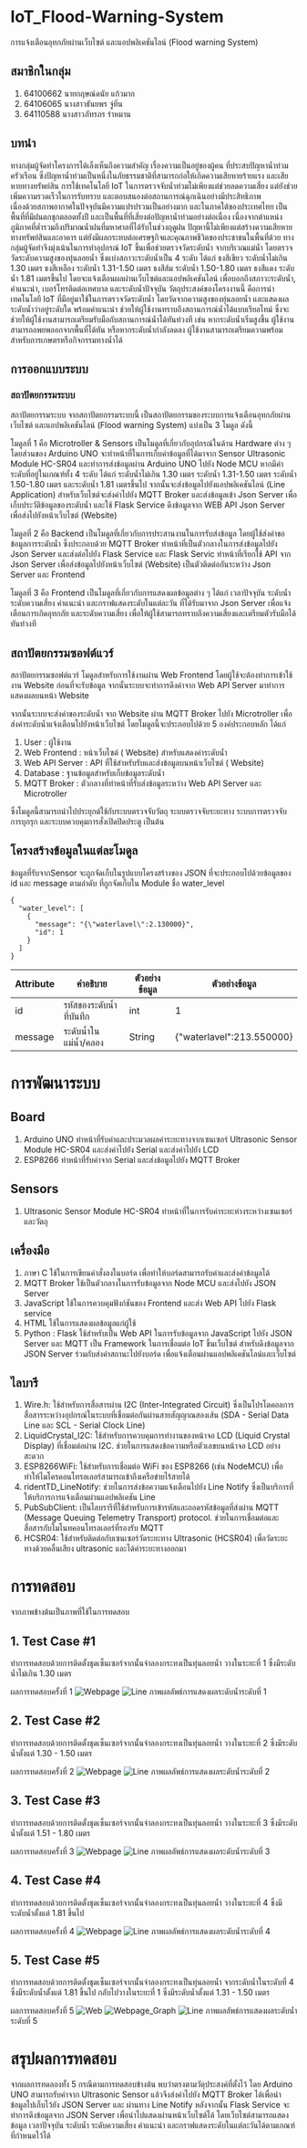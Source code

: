 # IoT_Flood-Warning-System
การแจ้งเตือนอุทกภัยผ่านเว็บไซต์ และแอปพลิเคชันไลน์ (Flood warning System)

## สมาชิกในกลุ่ม
1. 64100662 นายกฤษณ์ดนัย แก้วมาก
2. 64106065 นางสาวธันยพร จู่ทิ่น
3. 64110588 นางสาวภัทรภร ร่าหมาน

## บทนำ
  ทางกลุ่มผู้จัดทำโครงการได้เล็งเห็นถึงความสำคัญ เรื่องความเป็นอยู่ของผู้คน ที่ประสบปัญหาน้ำท่วมครัวเรือน ซึ่งปัญหาน้ำท่วมเป็นหนึ่งในภัยธรรมชาติที่สามารถก่อให้เกิดความเสียหายร้ายแรง และเสียหายทางทรัพย์สิน การใช้เทคโนโลยี IoT ในการตรวจจับน้ำท่วมไม่เพียงแต่ช่วยลดความเสี่ยง แต่ยังช่วยเพิ่มความรวดเร็วในการรับทราบ และตอบสนองต่อสถานการณ์ฉุกเฉินอย่างมีประสิทธิภาพ  
  เนื่องด้วยสภาพอากาศในปัจจุบันมีความแปรปรวนเป็นอย่างมาก  และในภาคใต้ของประเทศไทย เป็นพื้นที่ที่มีฝนตกชุกตลอดทั้งปี และเป็นพื้นที่ที่เสี่ยงต่อปัญหาน้ำท่วมอย่างต่อเนื่อง เนื่องจากตำแหน่งภูมิภาคที่ต่ำรวมถึงปริมาณน้ำฝนที่มหาศาลที่ได้รับในช่วงฤดูฝน ปัญหานี้ไม่เพียงแต่สร้างความเสียหายทางทรัพย์สินและอาคาร แต่ยังมีผลกระทบต่อเศรษฐกิจและคุณภาพชีวิตของประชาชนในพื้นที่ด้วย
	ทางกลุ่มผู้จัดทำจึงมุ่งเน้นในการทำอุปกรณ์ IoT ขึ้นเพื่อช่วยตรวจวัดระดับน้ำ จากบริเวณแม่น้ำ โดยตรวจวัดระดับความสูงของทุ่นลอยน้ำ ซึ่งแบ่งสภาวะระดับน้ำเป็น 4 ระดับ ได้แก่ ธงสีเขียว ระดับน้ำไม่เกิน 1.30 เมตร ธงสีเหลือง ระดับน้ำ 1.31-1.50 เมตร ธงสีส้ม ระดับน้ำ 1.50-1.80 เมตร ธงสีแดง ระดับน้ำ 1.81 เมตรขึ้นไป โดยจะแจ้งเตือนผลผ่านเว็บไซต์และแอปพลิเคชันไลน์ เพื่อบอกถึงสภาวะระดับน้ำ, คำแนะนำ, เบอร์โทรติดต่อเทศบาล  และระดับน้ำปัจจุบัน
  วัตถุประสงค์ของโครงงานนี้ คือการนำเทคโนโลยี IoT ที่มีอยู่มาใช้ในการตรวจวัดระดับน้ำ โดยวัดจากความสูงของทุ่นลอยน้ำ และแสดงผลระดับน้ำว่าอยู่ระดับใด พร้อมคำแนะนำ ช่วยให้ผู้ใช้งานทราบถึงสถานการณ์น้ำได้แบบเรียลไทม์ ซึ่งจะช่วยให้ผู้ใช้งานสามารถเตรียมรับมือกับสถานการณ์น้ำได้ทันท่วงที เช่น หากระดับน้ำเริ่มสูงขึ้น ผู้ใช้งานสามารถอพยพออกจากพื้นที่ได้ทัน หรือหากระดับน้ำกำลังลดลง ผู้ใช้งานสามารถเตรียมความพร้อมสำหรับการเกษตรหรือกิจกรรมทางน้ำได้	

## การออกแบบระบบ
### สถาปัตยกรรมระบบ
สถาปัตยกรรมระบบ
จากสถาปัตยกรรมระบบนี้ เป็นสถาปัตยกรรมของระบบการแจ้งเตือนอุทกภัยผ่านเว็บไซต์ และแอปพลิเคชันไลน์ (Flood warning System) แบ่งเป็น 3 โมดูล ดังนี้

โมดูลที่ 1 คือ Microtroller & Sensors เป็นโมดูลที่เกี่ยวกับอุปกรณ์ในด้าน Hardware ต่าง ๆ โดยส่วนของ Arduino UNO จะทำหน้าที่ในการเก็บค่าข้อมูลที่ได้มาจาก Sensor Ultrasonic  Module HC-SR04 และทำการส่งข้อมูลผ่าน Arduino UNO ไปยัง Node MCU  หากมีค่าระดับที่อยู่ในเกณฑ์ทั้ง 4 ระดับ ได้แก่ ระดับน้ำไม่เกิน 1.30 เมตร ระดับน้ำ 1.31-1.50 เมตร ระดับน้ำ 1.50-1.80 เมตร และระดับน้ำ 1.81 เมตรขึ้นไป จากนั้นจะส่งข้อมูลไปยังแอปพลิเคชันไลน์ (Line Application)  สำหรับเว็บไซต์จะส่งค่าไปยัง MQTT Broker และส่งข้อมูลเข้า Json Server เพื่อเก็บประวัติข้อมูลของระดับน้ำ และใช้ Flask Service ดึงข้อมูลจาก WEB API  Json Server เพื่อส่งไปยังหน้าเว็บไซต์ (Website) 

โมดูลที่ 2 คือ Backend เป็นโมดูลที่เกี่ยวกับการประสานงานในการรับส่งข้อมูล โดยผู้ใช้ส่งคำขอข้อมูลการระดับน้ำ ซึ่งประกอบด้วย MQTT Broker ทำหน้าที่เป็นตัวกลางในการส่งข้อมูลไปยัง Json Server และส่งต่อไปยัง Flask Service และ Flask Servic ทำหน้าที่เรียกใช้ API จาก Json Server เพื่อส่งข้อมูลไปยังหน้าเว็บไซต์ (Website)  เป็นตัวติดต่อกันระหว่าง Json Server และ Frontend

โมดูลที่ 3 คือ Frontend เป็นโมดูลที่เกี่ยวกับการแสดงผลข้อมูลต่าง ๆ ได้แก่ เวลาปัจจุบัน ระดับน้ำ ระดับความเสี่ยง คำแนะนำ และกราฟแสดงระดับในแต่ละวัน ที่ได้รับมาจาก Json Server เพื่อแจ้งเตือนการเกิดอุทกภัย และระดับความเสี่ยง เพื่อให้ผู้ใช้สามารถทราบถึงความเสี่ยงและเตรียมตัวรับมือได้ทันท่วงที

## สถาปัตยกรรมซอฟต์แวร์
สถาปัตยกรรมซอฟต์แวร์ 
โมดูลสำหรับการใช้งานผ่าน Web Frontend โดยผู้ใช้จะต้องทำการเข้าใช้งาน Website ก่อนที่จะรับข้อมูล จากนั้นระบบจะทำการดึงค่าจาก Web API Server มาทำการแสดงผลบนหน้า Website 

จากนั้นระบบจะส่งค่าของระดับน้ำ จาก Website ผ่าน MQTT Broker ไปยัง Microtroller เพื่อส่งค่าระดับน้ำแจ้งเตือนไปยังหน้าเว็บไซต์ โดยโมดูลนี้จะประกอบไปด้วย 5 องค์ประกอบหลัก ได้แก่

1.	User : ผู้ใช้งาน
2.	Web Frontend : หน้าเว็บไซต์ ( Website) สำหรับแสดงค่าระดับน้ำ
3.	Web API Server : API ที่ใช้สำหรับรับและส่งข้อมูลบนหน้าเว็บไซต์ ( Website) 
4.	Database : ฐานข้อมูลสำหรับเก็บข้อมูลระดับน้ำ
5.	MQTT Broker : ตัวกลางที่ทำหน้าที่รับส่งข้อมูลระหว่าง Web API Server และ Microtroller

ซึ่งโมดูลนี้สามารถนำไปประยุกต์ใช้กับระบบตรวจจับวัตถุ ระบบตรวจจับระยะทาง ระบบการตรวจจับการบุกรุก และระบบควบคุมการสั่งเปิดปิดประตู เป็นต้น

## โครงสร้างข้อมูลในแต่ละโมดูล
ข้อมูลที่รับจากSensor จะถูกจัดเก็บในรูปแบบโครงสร้างของ JSON ที่จะประกอบไปด้วยข้อมูลของ id และ message ตามลำดับ ที่ถูกจัดเก็บใน Module ชื่อ water_level
```
{
  "water_level": [
    {
      "message": "{\"waterlavel\":2.130000}",
      "id": 1
    }
  ]
}
```
| Attribute  | คำอธิบาย | ตัวอย่างข้อมูล | ตัวอย่างข้อมูล |
| ------------- | ------------- | ------------- | ------------- |
| id  | รหัสของระดับน้ำที่บันทึก  | int  |  1 |
| message  | ระดับน้ำในแม่น้ำ/คลอง | String  |  {\"waterlavel\":213.550000} |

# การพัฒนาระบบ
## Board
1. Arduino UNO ทำหน้าที่รับค่าและประมวลผลค่าระยะทางจากเซนเซอร์ Ultrasonic Sensor Module HC-SR04 และส่งค่าไปยัง Serial และส่งค่าไปยัง LCD
2. ESP8266 ทำหน้าที่รับค่าจาก Serial และส่งข้อมูลไปยัง MQTT Broker 
## Sensors
1. Ultrasonic Sensor Module HC-SR04 ทำหน้าที่ในการรับค่าระยะห่างระหว่างเซนเซอร์และวัตถุ
## เครื่องมือ
1. ภาษา C ใช้ในการเขียนคำสั่งลงในบอร์ด เพื่อทำให้บอร์ดสามารถรับค่าและส่งค่าข้อมูลได้
2. MQTT Broker ใช้เป็นตัวกลางในการรับข้อมูลจาก Node MCU และส่งไปยัง JSON Server
3. JavaScript ใช้ในการควบคุมฟังก์ชันของ Frontend และส่ง Web API ไปยัง Flask service
4. HTML ใช้ในการแสดงผลข้อมูลแก่ผู้ใช้
5. Python : Flask ใช้สำหรับเป็น Web API ในการรับข้อมูลจาก JavaScript ไปยัง JSON Server และ MQTT เป็น Framework ในการเชื่อมต่อ IoT ขึ้นเว็บไซต์ สำหรับดึงข้อมูลจาก JSON Server ร่วมกับส่งค่าสถานะไปยังบอร์ด เพื่อแจ้งเตือนผ่านแอปพลิเคชันไลน์และเว็บไซต์
## ไลบารี
1. Wire.h: ใช้สำหรับการสื่อสารผ่าน I2C (Inter-Integrated Circuit) ซึ่งเป็นโปรโตคอลการสื่อสารระหว่างอุปกรณ์ในระบบที่เชื่อมต่อกันผ่านสายสัญญาณสองเส้น (SDA - Serial Data Line และ SCL - Serial Clock Line)
2. LiquidCrystal_I2C: ใช้สำหรับการควบคุมการทำงานของหน้าจอ LCD (Liquid Crystal Display) ที่เชื่อมต่อผ่าน I2C. ช่วยในการแสดงข้อความหรือตัวเลขบนหน้าจอ LCD อย่างสะดวก
3. ESP8266WiFi: ใช้สำหรับการเชื่อมต่อ WiFi ของ ESP8266 (เช่น NodeMCU) เพื่อทำให้ไมโครคอนโทรลเลอร์สามารถเข้าถึงเครือข่ายไร้สายได้
4. ridentTD_LineNotify: ช่วยในการส่งข้อความแจ้งเตือนไปยัง Line Notify ซึ่งเป็นบริการที่ให้บริการการแจ้งเตือนผ่านแอปพลิเคชัน Line
5. PubSubClient: เป็นไลบรารีที่ใช้สำหรับการเข้ารหัสและถอดรหัสข้อมูลที่ส่งผ่าน MQTT (Message Queuing Telemetry Transport) protocol. ช่วยในการเชื่อมต่อและสื่อสารกับโมโนทคอนโทรลเลอร์ที่รองรับ MQTT
6. HCSR04: ใช้สำหรับติดต่อกับเซนเซอร์วัดระยะทาง Ultrasonic (HCSR04) เพื่อวัดระยะทางด้วยคลื่นเสียง ultrasonic และได้ค่าระยะทางออกมา

# การทดสอบ
จากภาพข้างต้นเป็นภาพที่ใช้ในการทดสอบ
## 1. Test Case #1 
ทำการทดสอบด้วยการติดตั้งชุดเซ็นเซอร์จากนั้นจำลองกระทงเป็นทุ่นลอยน้ำ วางในระยะที่ 1  ซึ่งมีระดับน้ำไม่เกิน 1.30 เมตร 

ผลการทดสอบครั้งที่ 1 
![Webpage](https://github.com/KritdanaiKa/IoT_Flood-Warning-System/blob/main/%E0%B8%A0%E0%B8%B2%E0%B8%9E%E0%B8%9B%E0%B8%A3%E0%B8%B0%E0%B8%81%E0%B8%AD%E0%B8%9A/%E0%B8%A3%E0%B8%B0%E0%B8%94%E0%B8%B1%E0%B8%9A%E0%B8%9B%E0%B8%81%E0%B8%95%E0%B8%B4.jpg)
![Line](https://github.com/KritdanaiKa/IoT_Flood-Warning-System/blob/main/%E0%B8%A0%E0%B8%B2%E0%B8%9E%E0%B8%9B%E0%B8%A3%E0%B8%B0%E0%B8%81%E0%B8%AD%E0%B8%9A/IMG_3699.jpg)
ภาพผลลัพธ์การแสดงผลระดับน้ำระดับที่ 1 
## 2. Test Case #2 
ทำการทดสอบด้วยการติดตั้งชุดเซ็นเซอร์จากนั้นจำลองกระทงเป็นทุ่นลอยน้ำ วางในระยะที่ 2  ซึ่งมีระดับน้ำตั้งแต่ 1.30 - 1.50 เมตร 

ผลการทดสอบครั้งที่ 2
![Webpage](https://github.com/KritdanaiKa/IoT_Flood-Warning-System/blob/main/%E0%B8%A0%E0%B8%B2%E0%B8%9E%E0%B8%9B%E0%B8%A3%E0%B8%B0%E0%B8%81%E0%B8%AD%E0%B8%9A/%E0%B8%A3%E0%B8%B0%E0%B8%94%E0%B8%B1%E0%B8%9A%E0%B8%9B%E0%B8%B2%E0%B8%99%E0%B8%81%E0%B8%A5%E0%B8%B2%E0%B8%87.jpg)
![Line](https://github.com/KritdanaiKa/IoT_Flood-Warning-System/blob/main/%E0%B8%A0%E0%B8%B2%E0%B8%9E%E0%B8%9B%E0%B8%A3%E0%B8%B0%E0%B8%81%E0%B8%AD%E0%B8%9A/IMG_3700.jpg)
ภาพผลลัพธ์การแสดงผลระดับน้ำระดับที่ 2
## 3. Test Case #3 
ทำการทดสอบด้วยการติดตั้งชุดเซ็นเซอร์จากนั้นจำลองกระทงเป็นทุ่นลอยน้ำ วางในระยะที่ 3 ซึ่งมีระดับน้ำตั้งแต่ 1.51 - 1.80 เมตร 

ผลการทดสอบครั้งที่ 3
![Webpage](https://github.com/KritdanaiKa/IoT_Flood-Warning-System/blob/main/%E0%B8%A0%E0%B8%B2%E0%B8%9E%E0%B8%9B%E0%B8%A3%E0%B8%B0%E0%B8%81%E0%B8%AD%E0%B8%9A/%E0%B8%A3%E0%B8%B0%E0%B8%94%E0%B8%B1%E0%B8%9A%E0%B8%AD%E0%B8%B1%E0%B8%99%E0%B8%95%E0%B8%A3%E0%B8%B2%E0%B8%A2.jpg)
![Line](https://github.com/KritdanaiKa/IoT_Flood-Warning-System/blob/main/%E0%B8%A0%E0%B8%B2%E0%B8%9E%E0%B8%9B%E0%B8%A3%E0%B8%B0%E0%B8%81%E0%B8%AD%E0%B8%9A/IMG_3701.jpg)
ภาพผลลัพธ์การแสดงผลระดับน้ำระดับที่ 3
## 4. Test Case #4 
ทำการทดสอบด้วยการติดตั้งชุดเซ็นเซอร์จากนั้นจำลองกระทงเป็นทุ่นลอยน้ำ วางในระยะที่  4  ซึ่งมีระดับน้ำตั้งแต่ 1.81 ขึ้นไป

ผลการทดสอบครั้งที่ 4
![Webpage](https://github.com/KritdanaiKa/IoT_Flood-Warning-System/blob/main/%E0%B8%A0%E0%B8%B2%E0%B8%9E%E0%B8%9B%E0%B8%A3%E0%B8%B0%E0%B8%81%E0%B8%AD%E0%B8%9A/%E0%B8%A3%E0%B8%B0%E0%B8%94%E0%B8%B1%E0%B8%9A%E0%B8%AD%E0%B8%B1%E0%B8%99%E0%B8%95%E0%B8%A3%E0%B8%B2%E0%B8%A2%E0%B8%AA%E0%B8%B9%E0%B8%87%E0%B8%AA%E0%B8%B8%E0%B8%94.jpg)
![Line](https://github.com/KritdanaiKa/IoT_Flood-Warning-System/blob/main/%E0%B8%A0%E0%B8%B2%E0%B8%9E%E0%B8%9B%E0%B8%A3%E0%B8%B0%E0%B8%81%E0%B8%AD%E0%B8%9A/IMG_3702.jpg)
ภาพผลลัพธ์การแสดงผลระดับน้ำระดับที่ 4
## 5. Test Case #5
ทำการทดสอบด้วยการติดตั้งชุดเซ็นเซอร์จากนั้นจำลองกระทงเป็นทุ่นลอยน้ำ จากระดับน้ำในระดับที่ 4 ซึ่งมีระดับน้ำตั้งแต่ 1.81 ขึ้นไป กลับไปวางในระยะที่ 1  ซึ่งมีระดับน้ำตั้งแต่ 1.31 - 1.50 เมตร 

ผลการทดสอบครั้งที่ 5
![Web](https://github.com/KritdanaiKa/IoT_Flood-Warning-System/blob/main/%E0%B8%A0%E0%B8%B2%E0%B8%9E%E0%B8%9B%E0%B8%A3%E0%B8%B0%E0%B8%81%E0%B8%AD%E0%B8%9A/%E0%B8%A3%E0%B8%B0%E0%B8%94%E0%B8%B1%E0%B8%9A%E0%B8%9B%E0%B8%81%E0%B8%95%E0%B8%B4.jpg)
![Webpage_Graph](https://github.com/KritdanaiKa/IoT_Flood-Warning-System/blob/main/%E0%B8%A0%E0%B8%B2%E0%B8%9E%E0%B8%9B%E0%B8%A3%E0%B8%B0%E0%B8%81%E0%B8%AD%E0%B8%9A/%E0%B9%81%E0%B8%9C%E0%B8%99%E0%B8%A0%E0%B8%B9%E0%B8%A1%E0%B8%B4%E0%B8%A3%E0%B8%B0%E0%B8%94%E0%B8%B1%E0%B8%9A%E0%B8%99%E0%B9%89%E0%B8%B3.jpg)
![Line](https://github.com/KritdanaiKa/IoT_Flood-Warning-System/blob/main/%E0%B8%A0%E0%B8%B2%E0%B8%9E%E0%B8%9B%E0%B8%A3%E0%B8%B0%E0%B8%81%E0%B8%AD%E0%B8%9A/IMG_3703.jpg)
ภาพผลลัพธ์การแสดงผลระดับน้ำระดับที่ 5

# สรุปผลการทดสอบ
จากผลการทดลองทั้ง 5 กรณีตามการทดสอบข้างต้น พบว่าตรงตามวัตุประสงค์ที่ตั้งไว้ โดย Arduino UNO สามารถรับค่าจาก Ultrasonic Sensor แล้วจึงส่งค่าไปยัง MQTT Broker ได้เพื่อนำข้อมูลไปเก็บไว้ยัง JSON Server และ ผ่านทาง Line Notify หลังจากนั้น Flask Service จะทำการดึงข้อมูลจาก JSON Server เพื่อนำไปแสดงผ่านหน้าเว็บไซต์ได้ โดยเว็บไซต์สามารถแสดงข้อมูล เวลาปัจจุบัน ระดับน้ำ ระดับความเสี่ยง คำแนะนำ และกราฟแสดงระดับในแต่ละวันได้ตามเกณฑ์ที่กำหนดไว้ได้
